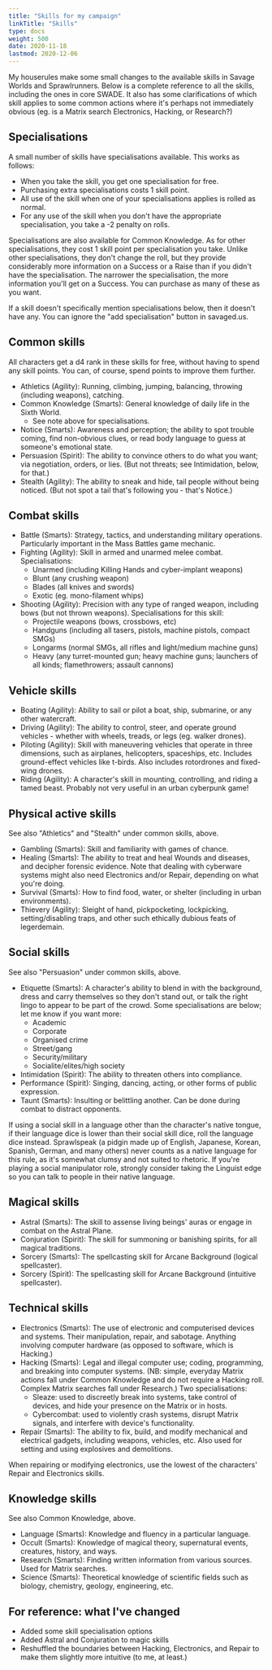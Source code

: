 ```yaml
---
title: "Skills for my campaign"
linkTitle: "Skills"
type: docs
weight: 500
date: 2020-11-18
lastmod: 2020-12-06
---
```


My houserules make some small changes to the available skills in Savage Worlds and Sprawlrunners. Below is a complete reference to all the skills, including the ones in core SWADE. It also has some clarifications of which skill applies to some common actions where it's perhaps not immediately obvious (eg. is a Matrix search Electronics, Hacking, or Research?)

## Specialisations 

A small number of skills have specialisations available. This works as follows:

* When you take the skill, you get one specialisation for free.
* Purchasing extra specialisations costs 1 skill point.
* All use of the skill when one of your specialisations applies is rolled as normal.
* For any use of the skill when you don't have the appropriate specialisation, you take a -2 penalty on rolls.

Specialisations are also available for Common Knowledge. As for other specialisations, they cost 1 skill point per specialisation you take. Unlike other specialisations, they don't change the roll, but they provide considerably more information on a Success or a Raise than if you didn't have the specialisation. The narrower the specialisation, the more information you'll get on a Success. You can purchase as many of these as you want.

If a skill doesn't specifically mention specialisations below, then it doesn't  have any. You can ignore the "add specialisation" button in savaged.us.

## Common skills

All characters get a d4 rank in these skills for free, without having to spend any skill points. You can, of course, spend points to improve them further.

* Athletics (Agility): Running, climbing, jumping, balancing, throwing (including weapons), catching.
* Common Knowledge (Smarts): General knowledge of daily life in the Sixth World.
  * See note above for specialisations.
* Notice (Smarts): Awareness and perception; the ability to spot trouble coming, find non-obvious clues, or read body language to guess at someone's emotional state.
* Persuasion (Spirit): The ability to convince others to do what you want; via negotiation, orders, or lies. (But not threats; see Intimidation, below, for that.)
* Stealth (Agility): The ability to sneak and hide, tail people without being noticed. (But not spot a tail that's following you - that's Notice.)

## Combat skills

* Battle (Smarts): Strategy, tactics, and understanding military operations. Particularly important in the Mass Battles game mechanic.
* Fighting (Agility): Skill in armed and unarmed melee combat. Specialisations:
	* Unarmed (including Killing Hands and cyber-implant weapons)
	* Blunt (any crushing weapon)
	* Blades (all knives and swords)
	* Exotic (eg. mono-filament whips)
* Shooting (Agility): Precision with any type of ranged weapon, including bows (but not thrown weapons). Specialisations for this skill: 
  * Projectile weapons (bows, crossbows, etc)
  * Handguns (including all tasers, pistols, machine pistols, compact SMGs)
  * Longarms (normal SMGs, all rifles and light/medium machine guns)
  * Heavy (any turret-mounted gun; heavy machine guns; launchers of all kinds; flamethrowers; assault cannons)

## Vehicle skills

* Boating (Agility): Ability to sail or pilot a boat, ship, submarine, or any other watercraft.
* Driving (Agility): The ability to control, steer, and operate ground vehicles - whether with wheels, treads, or legs (eg. walker drones).
* Piloting (Agility): Skill with maneuvering vehicles that operate in three dimensions, such as airplanes, helicopters, spaceships, etc. Includes ground-effect vehicles like t-birds. Also includes rotordrones and fixed-wing drones.
* Riding (Agility): A character's skill in mounting, controlling, and riding a tamed beast. Probably not very useful in an urban cyberpunk game!

## Physical active skills

See also "Athletics" and "Stealth" under common skills, above.

* Gambling (Smarts): Skill and familiarity with games of chance. 
* Healing (Smarts): The ability to treat and heal Wounds and diseases, and decipher forensic evidence. Note that dealing with cyberware systems might also need Electronics and/or Repair, depending on what you're doing.
* Survival (Smarts): How to find food, water, or shelter (including in urban environments).
* Thievery (Agility): Sleight of hand, pickpocketing, lockpicking, setting/disabling traps, and other such ethically dubious feats of legerdemain.

## Social skills

See also "Persuasion" under common skills, above.

*  Etiquette (Smarts): A character's ability to blend in with the background, dress and carry themselves so they don't stand out, or talk the right lingo to appear to be part of the crowd. Some specialisations are below; let me know if you want more:
   * Academic
   * Corporate
   * Organised crime
   * Street/gang
   * Security/military  
   * Socialite/elites/high society
*  Intimidation (Spirit): The ability to threaten others into compliance. 
*  Performance (Spirit): Singing, dancing, acting, or other forms of public expression.
*  Taunt (Smarts): Insulting or belittling another. Can be done during combat to distract opponents.

If using a social skill in a language other than the character's native tongue, if their language dice is lower than their social skill dice, roll the language dice instead. Sprawlspeak (a pidgin made up of English, Japanese, Korean, Spanish, German, and many others) never counts as a native language for this rule, as it's somewhat clumsy and not suited to rhetoric. If you're playing a social manipulator role, strongly consider taking the Linguist edge so you can talk to people in their native language.

## Magical skills

* Astral (Smarts): The skill to assense living beings' auras or engage in combat on the Astral Plane.
* Conjuration (Spirit): The skill for summoning or banishing spirits, for all magical traditions.
* Sorcery (Smarts): The spellcasting skill for Arcane Background (logical spellcaster).
* Sorcery (Spirit): The spellcasting skill for Arcane Background (intuitive spellcaster).

## Technical skills

*  Electronics (Smarts): The use of electronic and computerised devices and systems. Their manipulation, repair, and sabotage. Anything involving computer hardware (as opposed to software, which is Hacking.) 
*  Hacking (Smarts): Legal and illegal computer use; coding, programming, and breaking into computer systems. (NB: simple, everyday Matrix actions fall under Common Knowledge and do not require a Hacking roll. Complex Matrix searches fall under Research.) Two specialisations:
	*  Sleaze: used to discreetly break into systems, take control of devices, and hide your presence on the Matrix or in hosts.
	*  Cybercombat: used to violently crash systems, disrupt Matrix signals, and interfere with device's functionality.
*  Repair (Smarts): The ability to fix, build, and modify mechanical and electrical gadgets, including weapons, vehicles, etc. Also used for setting and using explosives and demolitions.

When repairing or modifying electronics, use the lowest of the characters' Repair and Electronics skills.

## Knowledge skills

See also Common Knowledge, above.

*  Language (Smarts): Knowledge and fluency in a particular language. 
*  Occult (Smarts): Knowledge of magical theory, supernatural events, creatures, history, and ways.
*  Research (Smarts): Finding written information from various sources. Used for Matrix searches.
*  Science (Smarts): Theoretical knowledge of scientific fields such as biology, chemistry, geology, engineering, etc.

## For reference: what I've changed

* Added some skill specialisation options
* Added Astral and Conjuration to magic skills
* Reshuffled the boundaries between Hacking, Electronics, and Repair to make them slightly more intuitive (to me, at least.)
